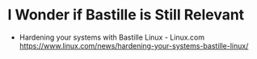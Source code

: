 # I Wonder if Bastille is Still Relevant

* Hardening your systems with Bastille Linux - Linux.com  
  <https://www.linux.com/news/hardening-your-systems-bastille-linux/>

